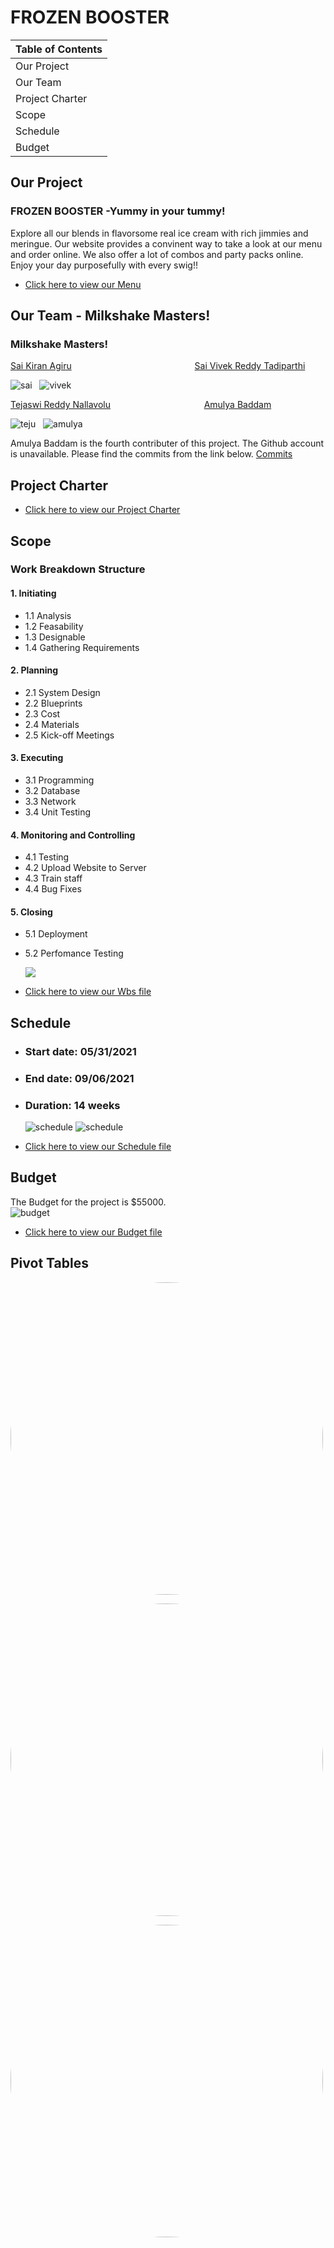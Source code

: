 # FROZEN BOOSTER

| Table of Contents |
|-------------------|
| Our Project       |
| Our Team          |
| Project Charter   |
| Scope             |
| Schedule          |
| Budget            |


## Our Project
   ### FROZEN BOOSTER -Yummy in your tummy!
   Explore all our blends in flavorsome real ice cream with rich jimmies and meringue. Our website provides a convinent way to take a look at our menu and order online. We also offer a lot of combos and party packs online. Enjoy your day purposefully with every swig!!
   
 - [Click here to view our Menu](Menu/menu.md)
   

## Our Team - Milkshake Masters!

### Milkshake Masters!

   [Sai Kiran Agiru](https://github.com/saikiranagiru) &nbsp;&nbsp;&nbsp;&nbsp;&nbsp;&nbsp;&nbsp;&nbsp;&nbsp;&nbsp;&nbsp;&nbsp;&nbsp;&nbsp;&nbsp;&nbsp;&nbsp;&nbsp;&nbsp;&nbsp;&nbsp;&nbsp;&nbsp;&nbsp;&nbsp;&nbsp;&nbsp;&nbsp;&nbsp;&nbsp;&nbsp;&nbsp;&nbsp;&nbsp;&nbsp;&nbsp;&nbsp;&nbsp;&nbsp;&nbsp;&nbsp;&nbsp;&nbsp;&nbsp;&nbsp;&nbsp;&nbsp;&nbsp; [Sai Vivek Reddy Tadiparthi](https://github.com/vivektadiparthi)                       

   ![sai](pictures/Saikiran.jpg) &nbsp; ![vivek](pictures/Vivek.jpg)
  

   [Tejaswi Reddy Nallavolu](https://github.com/TejaswiNallavolu) &nbsp;&nbsp;&nbsp;&nbsp;&nbsp;&nbsp;&nbsp;&nbsp;&nbsp;&nbsp;&nbsp;&nbsp;&nbsp;&nbsp;&nbsp;&nbsp;&nbsp;&nbsp;&nbsp;&nbsp;&nbsp;&nbsp;&nbsp;&nbsp;&nbsp;&nbsp;&nbsp;&nbsp;&nbsp;&nbsp;&nbsp;&nbsp;&nbsp;&nbsp;&nbsp;&nbsp; [Amulya Baddam](https://github.com/amulyabaddam555)

   ![teju](pictures/Tejaswi.jpg) &nbsp; ![amulya](pictures/Amulya.jpg)

Amulya Baddam is the fourth contributer of this project. The Github account is unavailable. Please find the commits from the link below.
[Commits](https://github.com/saikiranagiru/pm-s04-g06-project/commits/main)

## Project Charter
- [Click here to view our Project Charter](Charter/charter.md)


## Scope
### Work Breakdown Structure

#### 1. Initiating
- 1.1 Analysis
- 1.2 Feasability
- 1.3 Designable
- 1.4 Gathering Requirements

#### 2. Planning
- 2.1 System Design
- 2.2 Blueprints
- 2.3 Cost
- 2.4 Materials
- 2.5 Kick-off Meetings

#### 3. Executing
- 3.1 Programming
- 3.2 Database
- 3.3 Network
- 3.4 Unit Testing

#### 4. Monitoring and Controlling
- 4.1 Testing
- 4.2 Upload Website to Server
- 4.3 Train staff
- 4.4 Bug Fixes

#### 5. Closing
- 5.1 Deployment
- 5.2 Perfomance Testing


  <img src="Pivot Tables/milestonereport.jpg" /> <br/>

- [Click here to view our Wbs file](Scope/wbs.mpp)

## Schedule
- ### Start date: 05/31/2021
- ### End date: 09/06/2021
- ### Duration: 14 weeks
  ![schedule](Schedule/Schedule1.jpg) ![schedule](Schedule/Schedule2.jpg)
  
- [Click here to view our Schedule file](Schedule/scheduling.mpp)


## Budget
The Budget for the project is $55000. <br/>
![budget](Budget/budget.jpg)

- [Click here to view our Budget file](Budget/Budget.xlsx)

## Pivot Tables


  <img src="Pivot Tables/Resourcestats.JPG" alt="drawing" width="500" style="border-radius:100%" /> <br/>

  <img src="Pivot Tables/Resource.jpg" alt="drawing" width="500" style="border-radius:100%" /> <br/>
  
  <img src="Pivot Tables/Resourcestatus.jpg" alt="drawing" width="500" style="border-radius:100%" /> <br/>

  

